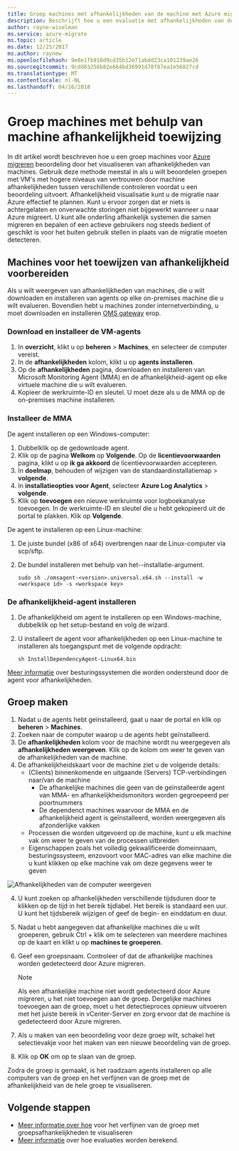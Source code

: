```yaml
---
title: Groep machines met afhankelijkheden van de machine met Azure migreren | Microsoft Docs
description: Beschrijft hoe u een evaluatie met afhankelijkheden van de machine met de service Azure migreren.
author: rayne-wiselman
ms.service: azure-migrate
ms.topic: article
ms.date: 12/25/2017
ms.author: raynew
ms.openlocfilehash: 9e8e1fb918d9cd35b12e71abdd23ca101239ae26
ms.sourcegitcommit: 9cdd83256b82e664bd36991d78f87ea1e56827cd
ms.translationtype: MT
ms.contentlocale: nl-NL
ms.lasthandoff: 04/16/2018
---
```

# <a name="group-machines-using-machine-dependency-mapping"></a>Groep machines met behulp van machine afhankelijkheid toewijzing

In dit artikel wordt beschreven hoe u een groep machines voor [Azure migreren](migrate-overview.md) beoordeling door het visualiseren van afhankelijkheden van machines. Gebruik deze methode meestal in als u wilt beoordelen groepen met VM's met hogere niveaus van vertrouwen door machine afhankelijkheden tussen verschillende controleren voordat u een beoordeling uitvoert. Afhankelijkheid visualisatie kunt u de migratie naar Azure effectief te plannen. Kunt u ervoor zorgen dat er niets is achtergelaten en onverwachte storingen niet bijgewerkt wanneer u naar Azure migreert. U kunt alle onderling afhankelijk systemen die samen migreren en bepalen of een actieve gebruikers nog steeds bedient of geschikt is voor het buiten gebruik stellen in plaats van de migratie moeten detecteren. 


## <a name="prepare-machines-for-dependency-mapping"></a>Machines voor het toewijzen van afhankelijkheid voorbereiden
Als u wilt weergeven van afhankelijkheden van machines, die u wilt downloaden en installeren van agents op elke on-premises machine die u wilt evalueren. Bovendien hebt u machines zonder internetverbinding, u moet downloaden en installeren [OMS gateway](../log-analytics/log-analytics-oms-gateway.md) erop.

### <a name="download-and-install-the-vm-agents"></a>Download en installeer de VM-agents
1. In **overzicht**, klikt u op **beheren** > **Machines**, en selecteer de computer vereist.
2. In de **afhankelijkheden** kolom, klikt u op **agents installeren**. 
3. Op de **afhankelijkheden** pagina, downloaden en installeren van Microsoft Monitoring Agent (MMA) en de afhankelijkheid-agent op elke virtuele machine die u wilt evalueren.
4. Kopieer de werkruimte-ID en sleutel. U moet deze als u de MMA op de on-premises machine installeren.

### <a name="install-the-mma"></a>Installeer de MMA

De agent installeren op een Windows-computer:

1. Dubbelklik op de gedownloade agent.
2. Klik op de pagina **Welkom** op **Volgende**. Op de **licentievoorwaarden** pagina, klikt u op **ik ga akkoord** de licentievoorwaarden accepteren.
3. In **doelmap**, behouden of wijzigen van de standaardinstallatiemap > **volgende**. 
4. In **installatieopties voor Agent**, selecteer **Azure Log Analytics** > **volgende**. 
5. Klik op **toevoegen** een nieuwe werkruimte voor logboekanalyse toevoegen. In de werkruimte-ID en sleutel die u hebt gekopieerd uit de portal te plakken. Klik op **Volgende**.


De agent te installeren op een Linux-machine:

1. De juiste bundel (x86 of x64) overbrengen naar de Linux-computer via scp/sftp.
2. De bundel installeren met behulp van het--installatie-argument.

    ```sudo sh ./omsagent-<version>.universal.x64.sh --install -w <workspace id> -s <workspace key>```


### <a name="install-the-dependency-agent"></a>De afhankelijkheid-agent installeren
1. De afhankelijkheid om agent te installeren op een Windows-machine, dubbelklik op het setup-bestand en volg de wizard.
2. U installeert de agent voor afhankelijkheden op een Linux-machine te installeren als toegangspunt met de volgende opdracht:

    ```sh InstallDependencyAgent-Linux64.bin```

[Meer informatie](../operations-management-suite/operations-management-suite-service-map-configure.md#supported-operating-systems) over besturingssystemen die worden ondersteund door de agent voor afhankelijkheden. 

## <a name="create-a-group"></a>Groep maken

1. Nadat u de agents hebt geïnstalleerd, gaat u naar de portal en klik op **beheren** > **Machines**.
2. Zoeken naar de computer waarop u de agents hebt geïnstalleerd.
3. De **afhankelijkheden** kolom voor de machine wordt nu weergegeven als **afhankelijkheden weergeven**. Klik op de kolom om weer te geven van de afhankelijkheden van de machine.
4. De afhankelijkheidskaart voor de machine ziet u de volgende details:
    - (Clients) binnenkomende en uitgaande (Servers) TCP-verbindingen naar/van de machine
        - De afhankelijke machines die geen van de geïnstalleerde agent van MMA- en afhankelijkheidsmonitors worden gegroepeerd per poortnummers
        - De dependenct machines waarvoor de MMA en de afhankelijkheid agent is geïnstalleerd, worden weergegeven als afzonderlijke vakken 
    - Processen die worden uitgevoerd op de machine, kunt u elk machine vak om weer te geven van de processen uitbreiden
    - Eigenschappen zoals het volledig gekwalificeerde domeinnaam, besturingssysteem, enzovoort voor MAC-adres van elke machine die u kunt klikken op elke machine vak om deze gegevens weer te geven

 ![Afhankelijkheden van de computer weergeven](./media/how-to-create-group-machine-dependencies/machine-dependencies.png)

4. U kunt zoeken op afhankelijkheden verschillende tijdsduren door te klikken op de tijd in het bereik tijdlabel. Het bereik is standaard een uur. U kunt het tijdsbereik wijzigen of geef de begin- en einddatum en duur.
5. Nadat u hebt aangegeven dat afhankelijke machines die u wilt groeperen, gebruik Ctrl + klik om te selecteren van meerdere machines op de kaart en klikt u op **machines te groeperen**.
6. Geef een groepsnaam. Controleer of dat de afhankelijke machines worden gedetecteerd door Azure migreren. 

    > [!NOTE]
    > Als een afhankelijke machine niet wordt gedetecteerd door Azure migreren, u het niet toevoegen aan de groep. Dergelijke machines toevoegen aan de groep, moet u het detectieproces opnieuw uitvoeren met het juiste bereik in vCenter-Server en zorg ervoor dat de machine is gedetecteerd door Azure migreren.  

7. Als u maken van een beoordeling voor deze groep wilt, schakel het selectievakje voor het maken van een nieuwe beoordeling van de groep.
8. Klik op **OK** om op te slaan van de groep.

Zodra de groep is gemaakt, is het raadzaam agents installeren op alle computers van de groep en het verfijnen van de groep met de afhankelijkheid van de hele groep te visualiseren.

## <a name="next-steps"></a>Volgende stappen

- [Meer informatie over hoe](how-to-create-group-dependencies.md) voor het verfijnen van de groep met groepsafhankelijkheden te visualiseren
- [Meer informatie](concepts-assessment-calculation.md) over hoe evaluaties worden berekend.
